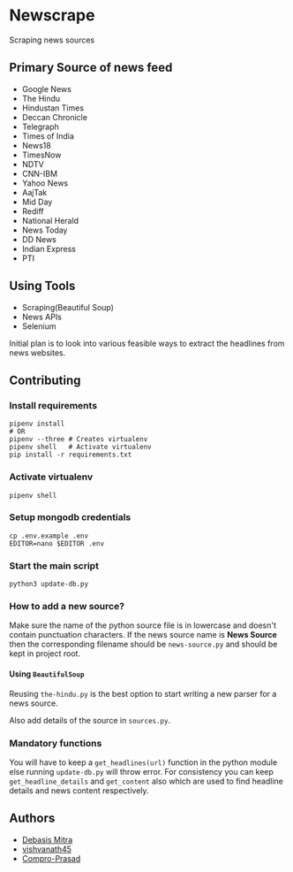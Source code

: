 # Newscrape
Scraping news sources

## Primary Source of news feed

- Google News
- The Hindu
- Hindustan Times
- Deccan Chronicle
- Telegraph
- Times of India
- News18
- TimesNow
- NDTV 
- CNN-IBM
- Yahoo News
- AajTak
- Mid Day
- Rediff 
- National Herald
- News Today
- DD News
- Indian Express
- PTI


## Using Tools

- Scraping(Beautiful Soup)
- News APIs
- Selenium

Initial plan is to look into various feasible ways to extract the headlines from news websites.

## Contributing

### Install requirements
```
pipenv install
# OR
pipenv --three # Creates virtualenv
pipenv shell   # Activate virtualenv
pip install -r requirements.txt
```

### Activate virtualenv
```
pipenv shell
```

### Setup mongodb credentials
```
cp .env.example .env
EDITOR=nano $EDITOR .env
```

### Start the main script
```
python3 update-db.py
```

### How to add a new source?

Make sure the name of the python source file is in lowercase and doesn't contain punctuation characters. If the news source name is **News Source** then the corresponding filename should be `news-source.py` and should be kept in project root.

#### Using `BeautifulSoup`
Reusing `the-hindu.py` is the best option to start writing a new parser for a news source.

Also add details of the source in `sources.py`.

### Mandatory functions
You will have to keep a `get_headlines(url)` function in the python module else running `update-db.py` will throw error. For consistency you can keep `get_headline_details` and `get_content` also which are used to find headline details and news content respectively.

## Authors
- [Debasis Mitra](https://www.nitdgp.ac.in/faculty/c8a7fd24-de21-4537-8e67-acab7d45b9d2)
- [vishvanath45](https://github.com/vishvanath45)
- [Compro-Prasad](https://github.com/Compro-Prasad)

